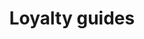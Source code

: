 ---
title: Loyalty guides
excerpt: ''
deprecated: false
hidden: false
metadata:
  title: ''
  description: ''
  robots: index
next:
  description: ''
---